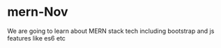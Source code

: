 # mern-Nov
We are going to learn about MERN stack tech including bootstrap and js features like es6 etc
